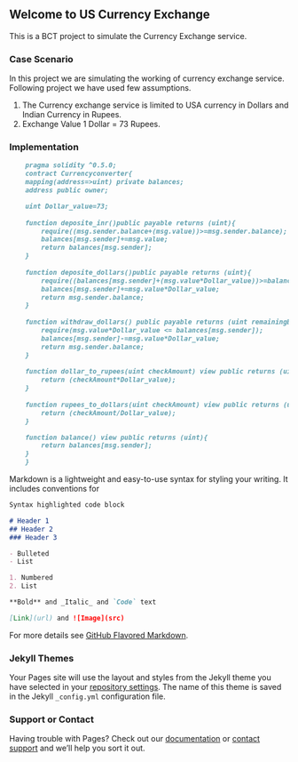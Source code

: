 ## Welcome to US Currency Exchange 

This is a BCT project to simulate the Currency Exchange service.

### Case Scenario

In this project we are simulating the working of currency exchange service. Following project we have used few assumptions.
1. The Currency exchange service is limited to USA currency in Dollars and Indian Currency in Rupees.
2. Exchange Value 1 Dollar = 73 Rupees.

### Implementation 

```markdown 
    pragma solidity ^0.5.0;
    contract Currencyconverter{
    mapping(address=>uint) private balances;
    address public owner;

    uint Dollar_value=73;
    
    function deposite_inr()public payable returns (uint){
        require((msg.sender.balance+(msg.value))>=msg.sender.balance);
        balances[msg.sender]+=msg.value;
        return balances[msg.sender];
    }
    
    function deposite_dollars()public payable returns (uint){
        require((balances[msg.sender]+(msg.value*Dollar_value))>=balances[msg.sender]);
        balances[msg.sender]+=msg.value*Dollar_value;
        return msg.sender.balance;
    }
    
    function withdraw_dollars() public payable returns (uint remainingBal){
        require(msg.value*Dollar_value <= balances[msg.sender]);
        balances[msg.sender]-=msg.value*Dollar_value;
        return msg.sender.balance;
    }
    
    function dollar_to_rupees(uint checkAmount) view public returns (uint) {
        return (checkAmount*Dollar_value);
    }  
    
    function rupees_to_dollars(uint checkAmount) view public returns (uint) {
        return (checkAmount/Dollar_value);
    }

    function balance() view public returns (uint){
        return balances[msg.sender];
    }
    }
```



Markdown is a lightweight and easy-to-use syntax for styling your writing. It includes conventions for

```markdown
Syntax highlighted code block

# Header 1
## Header 2
### Header 3

- Bulleted
- List

1. Numbered
2. List

**Bold** and _Italic_ and `Code` text

[Link](url) and ![Image](src)
```

For more details see [GitHub Flavored Markdown](https://guides.github.com/features/mastering-markdown/).

### Jekyll Themes

Your Pages site will use the layout and styles from the Jekyll theme you have selected in your [repository settings](https://github.com/rahulCSENITTE/US_Currency_Exchange/settings). The name of this theme is saved in the Jekyll `_config.yml` configuration file.

### Support or Contact

Having trouble with Pages? Check out our [documentation](https://docs.github.com/categories/github-pages-basics/) or [contact support](https://github.com/contact) and we’ll help you sort it out.
